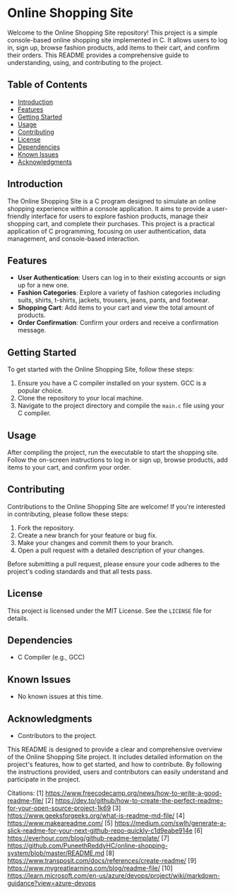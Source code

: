 # Online Shopping Site

Welcome to the Online Shopping Site repository! This project is a simple console-based online shopping site implemented in C. It allows users to log in, sign up, browse fashion products, add items to their cart, and confirm their orders. This README provides a comprehensive guide to understanding, using, and contributing to the project.

## Table of Contents

- [Introduction](#introduction)
- [Features](#features)
- [Getting Started](#getting-started)
- [Usage](#usage)
- [Contributing](#contributing)
- [License](#license)
- [Dependencies](#dependencies)
- [Known Issues](#known-issues)
- [Acknowledgments](#acknowledgments)

## Introduction

The Online Shopping Site is a C program designed to simulate an online shopping experience within a console application. It aims to provide a user-friendly interface for users to explore fashion products, manage their shopping cart, and complete their purchases. This project is a practical application of C programming, focusing on user authentication, data management, and console-based interaction.

## Features

- **User Authentication**: Users can log in to their existing accounts or sign up for a new one.
- **Fashion Categories**: Explore a variety of fashion categories including suits, shirts, t-shirts, jackets, trousers, jeans, pants, and footwear.
- **Shopping Cart**: Add items to your cart and view the total amount of products.
- **Order Confirmation**: Confirm your orders and receive a confirmation message.

## Getting Started

To get started with the Online Shopping Site, follow these steps:

1. Ensure you have a C compiler installed on your system. GCC is a popular choice.
2. Clone the repository to your local machine.
3. Navigate to the project directory and compile the `main.c` file using your C compiler.

## Usage

After compiling the project, run the executable to start the shopping site. Follow the on-screen instructions to log in or sign up, browse products, add items to your cart, and confirm your order.

## Contributing

Contributions to the Online Shopping Site are welcome! If you're interested in contributing, please follow these steps:

1. Fork the repository.
2. Create a new branch for your feature or bug fix.
3. Make your changes and commit them to your branch.
4. Open a pull request with a detailed description of your changes.

Before submitting a pull request, please ensure your code adheres to the project's coding standards and that all tests pass.

## License

This project is licensed under the MIT License. See the `LICENSE` file for details.

## Dependencies

- C Compiler (e.g., GCC)

## Known Issues

- No known issues at this time.

## Acknowledgments

- Contributors to the project.

This README is designed to provide a clear and comprehensive overview of the Online Shopping Site project. It includes detailed information on the project's features, how to get started, and how to contribute. By following the instructions provided, users and contributors can easily understand and participate in the project.

Citations:
[1] https://www.freecodecamp.org/news/how-to-write-a-good-readme-file/
[2] https://dev.to/github/how-to-create-the-perfect-readme-for-your-open-source-project-1k69
[3] https://www.geeksforgeeks.org/what-is-readme-md-file/
[4] https://www.makeareadme.com/
[5] https://medium.com/swlh/generate-a-slick-readme-for-your-next-github-repo-quickly-c1d9eabe914e
[6] https://everhour.com/blog/github-readme-template/
[7] https://github.com/PuneethReddyHC/online-shopping-system/blob/master/README.md
[8] https://www.transposit.com/docs/references/create-readme/
[9] https://www.mygreatlearning.com/blog/readme-file/
[10] https://learn.microsoft.com/en-us/azure/devops/project/wiki/markdown-guidance?view=azure-devops
